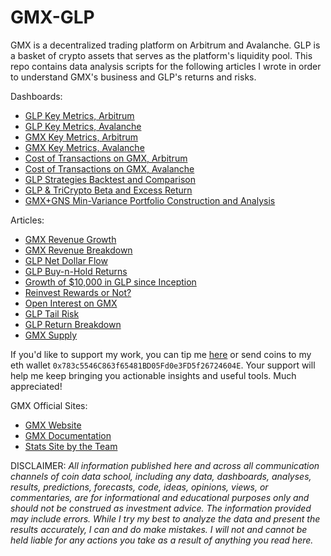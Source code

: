 # GMX-GLP

GMX is a decentralized trading platform on Arbitrum and Avalanche. GLP is a 
basket of crypto assets that serves as the platform's liquidity pool. This repo 
contains data analysis scripts for the following articles I wrote in order to 
understand GMX's business and GLP's returns and risks.

Dashboards:

* [GLP Key Metrics, Arbitrum](https://dune.com/coindataschool/glp-arbitrum)
* [GLP Key Metrics, Avalanche](https://dune.com/coindataschool/glp-avalanche)
* [GMX Key Metrics, Arbitrum](https://dune.com/coindataschool/gmx-arbitrum)
* [GMX Key Metrics, Avalanche](https://dune.com/coindataschool/gmx-avalanche)
* [Cost of Transactions on GMX, Arbitrum](https://dune.com/coindataschool/cost-of-transactions-on-gmx-arbitrum)
* [Cost of Transactions on GMX, Avalanche](https://dune.com/coindataschool/cost-of-transactions-on-gmx-avalanche)
* [GLP Strategies Backtest and Comparison](https://coindataschool-glp-strats-comp-dashboard-main-vimp75.streamlitapp.com/)
* [GLP & TriCrypto Beta and Excess Return](https://coindataschool-beta-sharpe-ret-dashboard-main-5rm56h.streamlitapp.com/)
* [GMX+GNS Min-Variance Portfolio Construction and Analysis](https://coindataschool-minvar-portfolio-dashbord-main-w2wjqa.streamlit.app/)

Articles:

* [GMX Revenue Growth](https://coindataschool.substack.com/p/gmx-revenue-growth?r=1ly8yy&s=w&utm_campaign=post&utm_medium=web)
* [GMX Revenue Breakdown](https://coindataschool.substack.com/p/gmx-revenue-breakdown?r=1ly8yy&s=w&utm_campaign=post&utm_medium=web)
* [GLP Net Dollar Flow](https://coindataschool.substack.com/p/glp-net-dollar-flow?r=1ly8yy&s=w&utm_campaign=post&utm_medium=web)
* [GLP Buy-n-Hold Returns](https://coindataschool.substack.com/p/glp-buy-and-hold-returns?r=1ly8yy&s=w&utm_campaign=post&utm_medium=web)
* [Growth of $10,000 in GLP since Inception](https://coindataschool.substack.com/p/growth-of-10000-in-glp-since-inception?r=1ly8yy&s=w&utm_campaign=post&utm_medium=web)
* [Reinvest Rewards or Not?](https://coindataschool.substack.com/p/reinvest-rewards-or-not?r=1ly8yy&s=w&utm_campaign=post&utm_medium=web)
* [Open Interest on GMX](https://coindataschool.substack.com/p/open-interest-on-gmx?r=1ly8yy&s=w&utm_campaign=post&utm_medium=web)
* [GLP Tail Risk](https://coindataschool.substack.com/p/glp-tail-risk?r=1ly8yy&s=w&utm_campaign=post&utm_medium=web)
* [GLP Return Breakdown](https://coindataschool.substack.com/p/glp-return-breakdown?r=1ly8yy&s=w&utm_campaign=post&utm_medium=web)
* [GMX Supply](https://coindataschool.substack.com/p/gmx-supply?r=1ly8yy&s=w&utm_campaign=post&utm_medium=web)

If you'd like to support my work, you can tip me [here](https://tippin.me/@coindataschool) or
send coins to my eth wallet `0x783c5546C863f65481BD05Fd0e3FD5f26724604E`. Your support will help me keep bringing you actionable insights and useful tools. Much appreciated!

GMX Official Sites:

* [GMX Website](https://gmx.io/)
* [GMX Documentation](https://gmxio.gitbook.io/)
* [Stats Site by the Team](https://stats.gmx.io)

DISCLAIMER: *All information published here and across all communication channels of coin data school, including any data, dashboards, analyses, results, predictions, forecasts, code, ideas, opinions, views, or commentaries, are for informational and educational purposes only and should not be construed as investment advice. The information provided may include errors. While I try my best to analyze the data and present the results accurately, I can and do make mistakes. I will not and cannot be held liable for any actions you take as a result of anything you read here.*